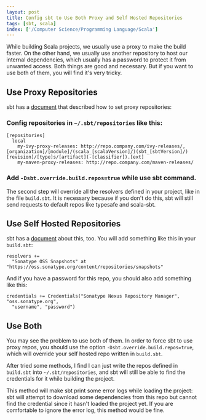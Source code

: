 ```yaml
---
layout: post
title: Config sbt to Use Both Proxy and Self Hosted Repositories
tags: [sbt, scala]
index: ['/Computer Science/Programming Language/Scala']
---
```


While building Scala projects, we usually use a proxy to make the build faster. On the other hand, we usually use another repository to host our internal dependencies, which usually has a password to protect it from unwanted access. Both things are good and necessary. But if you want to use both of them, you will find it's very tricky.

Use Proxy Repositories
-------

sbt has a [document](http://www.scala-sbt.org/0.13/docs/Proxy-Repositories.html) that described how to set proxy repositories:

### Config repositories in `~/.sbt/repositories` like this:

```
[repositories]
  local
    my-ivy-proxy-releases: http://repo.company.com/ivy-releases/, [organization]/[module]/(scala_[scalaVersion]/)(sbt_[sbtVersion]/)[revision]/[type]s/[artifact](-[classifier]).[ext]
    my-maven-proxy-releases: http://repo.company.com/maven-releases/
```

### Add `-Dsbt.override.build.repos=true` while use sbt command.

The second step will override all the resolvers defined in your project, like in the file `build.sbt`. It is necessary because if you don't do this, sbt will still send requests to default repos like typesafe and scala-sbt.


Use Self Hosted Repositories
---------

sbt has a [document](http://www.scala-sbt.org/0.13/docs/Resolvers.html) about this, too. You will add something like this in your `build.sbt`:

```
resolvers +=
  "Sonatype OSS Snapshots" at "https://oss.sonatype.org/content/repositories/snapshots"
```

And if you have a password for this repo, you should also add something like this:

```
credentials += Credentials("Sonatype Nexus Repository Manager", "oss.sonatype.org",
  "username", "password")
```

Use Both
-------

You may see the problem to use both of them. In order to force sbt to use proxy repos, you should use the option `-Dsbt.override.build.repos=true`, which will override your self hosted repo written in `build.sbt`.

After tried some methods, I find I can just write the repos defined in `build.sbt` into `~/.sbt/repositories`, and sbt will still be able to find the credentials for it while building the project.

This method will make sbt print some error logs while loading the project: sbt will attempt to download some dependencies from this repo but cannot find the credential since it hasn't loaded the project yet. If you are comfortable to ignore the error log, this method would be fine.
